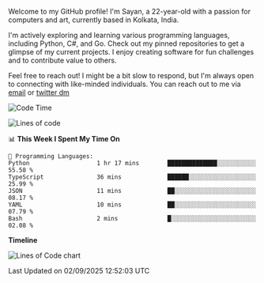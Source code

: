 Welcome to my GitHub profile! I'm Sayan, a 22-year-old with a passion for computers and art, currently based in Kolkata, India.

I'm actively exploring and learning various programming languages, including Python, C#, and Go. Check out my pinned repositories to get a glimpse of my current projects. I enjoy creating software for fun challenges and to contribute value to others.

Feel free to reach out! I might be a bit slow to respond, but I'm always open to connecting with like-minded individuals. You can reach out to me via [email](mailto:me@sayanbiswas.in) or [twitter dm](https://twitter.com/TheDankDel)

<!--START_SECTION:waka-->
![Code Time](http://img.shields.io/badge/Code%20Time-2%2C334%20hrs%2049%20mins-blue)

![Lines of code](https://img.shields.io/badge/From%20Hello%20World%20I%27ve%20Written-16.5%20million%20lines%20of%20code-blue)

📊 **This Week I Spent My Time On** 

```text
💬 Programming Languages: 
Python                   1 hr 17 mins        ██████████████░░░░░░░░░░░   55.58 % 
TypeScript               36 mins             ██████░░░░░░░░░░░░░░░░░░░   25.99 % 
JSON                     11 mins             ██░░░░░░░░░░░░░░░░░░░░░░░   08.17 % 
YAML                     10 mins             ██░░░░░░░░░░░░░░░░░░░░░░░   07.79 % 
Bash                     2 mins              █░░░░░░░░░░░░░░░░░░░░░░░░   02.08 % 
```

**Timeline**

![Lines of Code chart](https://raw.githubusercontent.com/Dank-del/Dank-del/main/assets/bar_graph.png)


 Last Updated on 02/09/2025 12:52:03 UTC
<!--END_SECTION:waka-->
